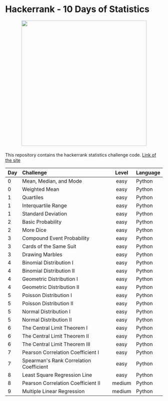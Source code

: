 # Hackerrank - 10 Days of Statistics 

<div style='float: center; text-align: center; margin-bottom: 20px'>
  <a href='https://www.hackerrank.com/msgrubler' target="_blank">
  <img width="400px" src="https://blog.hackerrank.com/wp-content/uploads/2017/04/logo_HRwordmark2700x670_2-1.png" />
  </a>
</div>

This repository contains the hackerrank statistics challenge code.
[Link of the site](https://www.hackerrank.com/domains/tutorials/10-days-of-statistics)


| Day           | Challenge                               | Level | Language|
| :------------ |:--------------------------------------- |:-----:|:-----|
| 0             | Mean, Median, and Mode                  | easy  |Python|
| 0             | Weighted Mean                           | easy  |Python|
| 1             | Quartiles                               | easy  |Python|
| 1             | Interquartile Range                     | easy  |Python|
| 1             | Standard Deviation                      | easy  |Python|
| 2             | Basic Probability                       | easy  |Python|
| 2             | More Dice                               | easy  |Python|
| 3             | Compound Event Probability              | easy  |Python|
| 3             | Cards of the Same Suit                  | easy  |Python|
| 3             | Drawing Marbles                         | easy  |Python|
| 4             | Binomial Distribution I                 | easy  |Python|
| 4             | Binomial Distribution II                | easy  |Python|
| 4             | Geometric Distribution I                | easy  |Python|
| 4             | Geometric Distribution II               | easy  |Python|
| 5             | Poisson Distribution I                  | easy  |Python|
| 5             | Poisson Distribution II                 | easy  |Python|
| 5             | Normal Distribution I                   | easy  |Python|
| 5             | Normal Distribution II                  | easy  |Python|
| 6             | The Central Limit Theorem I             | easy  |Python|
| 6             | The Central Limit Theorem II            | easy  |Python|
| 6             | The Central Limit Theorem III           | easy  |Python|
| 7             | Pearson Correlation Coefficient I       | easy  |Python|
| 7             | Spearman's Rank Correlation Coefficient | easy  |Python|
| 8             | Least Square Regression Line            | easy  |Python|
| 8             | Pearson Correlation Coefficient II      | medium|Python|
| 9             | Multiple Linear Regression              | medium|Python|
